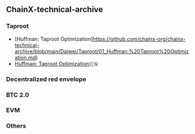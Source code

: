 ## ChainX-technical-archive

### Taproot
- [Huffman: Taproot Optimization]https://github.com/chainx-org/chainx-technical-archive/blob/main/Daiwei/Taproot/01_Huffman:%20Taproot%20Optimization.md) 
- [Huffman: Taproot Optimization](https://github.com/chainx-org/chainx-technical-archive/blob/main/Daiwei/Taproot/01_Huffman:%20Taproot%E7%9A%84%E4%BC%98%E5%8C%96.md):cn:

### Decentralized red envelope


### BTC 2.0


### EVM


### Others
